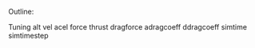 Outline:

Tuning
  alt
  vel
  acel
  force
  thrust
  dragforce adragcoeff ddragcoeff
  simtime simtimestep 
   